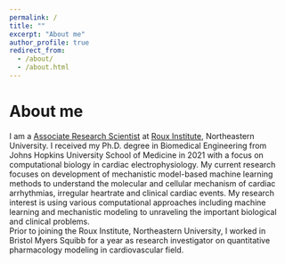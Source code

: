 ```yaml
---
permalink: /
title: ""
excerpt: "About me"
author_profile: true
redirect_from: 
  - /about/
  - /about.html
---
```


About me
======
I am a [Associate Research Scientist](https://roux.northeastern.edu/people/qingchu-jin/) at [Roux Institute](https://roux.northeastern.edu/), Northeastern University. I received my Ph.D. degree in Biomedical Engineering from Johns Hopkins University School of Medicine in 2021 with a focus on computational biology in cardiac electrophysiology. My current research focuses on development of mechanistic model-based machine learning methods to understand the molecular and cellular mechanism of cardiac arrhythmias, irregular heartrate and clinical cardiac events. My research interest is using various computational approaches including machine learning and mechanistic modeling to unraveling the important biological and clinical problems.  
Prior to joining the Roux Institute, Northeastern University, I worked in Bristol Myers Squibb for a year as research investigator on quantitative pharmacology modeling in cardiovascular field.